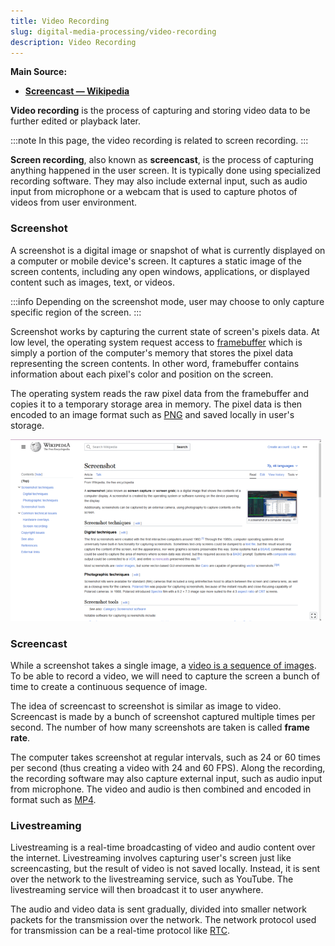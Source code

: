 ```yaml
---
title: Video Recording
slug: digital-media-processing/video-recording
description: Video Recording
---
```


**Main Source:**

- **[Screencast — Wikipedia](https://en.wikipedia.org/wiki/Screencast)**

**Video recording** is the process of capturing and storing video data to be further edited or playback later.

:::note
In this page, the video recording is related to screen recording.
:::

**Screen recording**, also known as **screencast**, is the process of capturing anything happened in the user screen. It is typically done using specialized recording software. They may also include external input, such as audio input from microphone or a webcam that is used to capture photos of videos from user environment.

### Screenshot

A screenshot is a digital image or snapshot of what is currently displayed on a computer or mobile device's screen. It captures a static image of the screen contents, including any open windows, applications, or displayed content such as images, text, or videos.

:::info
Depending on the screenshot mode, user may choose to only capture specific region of the screen.
:::

Screenshot works by capturing the current state of screen's pixels data. At low level, the operating system request access to [framebuffer](/cs-notes/computer-graphics/low-level-graphics#buffer) which is simply a portion of the computer's memory that stores the pixel data representing the screen contents. In other word, framebuffer contains information about each pixel's color and position on the screen.

The operating system reads the raw pixel data from the framebuffer and copies it to a temporary storage area in memory. The pixel data is then encoded to an image format such as [PNG](/cs-notes/digital-media-processing/png) and saved locally in user's storage.

![A screenshot of Wikipedia article](./screenshot.png)

### Screencast

While a screenshot takes a single image, a [video is a sequence of images](/cs-notes/digital-media-processing/video-representation). To be able to record a video, we will need to capture the screen a bunch of time to create a continuous sequence of image.

The idea of screencast to screenshot is similar as image to video. Screencast is made by a bunch of screenshot captured multiple times per second. The number of how many screenshots are taken is called **frame rate**.

The computer takes screenshot at regular intervals, such as 24 or 60 times per second (thus creating a video with 24 and 60 FPS). Along the recording, the recording software may also capture external input, such as audio input from microphone. The video and audio is then combined and encoded in format such as [MP4](/cs-notes/digital-media-processing/mp4).

### Livestreaming

Livestreaming is a real-time broadcasting of video and audio content over the internet. Livestreaming involves capturing user's screen just like screencasting, but the result of video is not saved locally. Instead, it is sent over the network to the livestreaming service, such as YouTube. The livestreaming service will then broadcast it to user anywhere.

The audio and video data is sent gradually, divided into smaller network packets for the transmission over the network. The network protocol used for transmission can be a real-time protocol like [RTC](/cs-notes/computer-networking/rtc).
